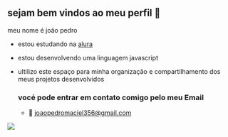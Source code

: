 ## sejam bem vindos ao meu perfil 🥇

meu nome é joão pedro 

- estou estudando na [alura](https://alura.com.br)
- estou desenvolvendo uma linguagem javascript
- ultilizo este espaço para minha organização e compartilhamento dos meus projetos desenvolvidos

  ### vocé pode entrar em contato comigo pelo meu Email

  - 📧 joaopedromaciel356@gmail.com
 
![](https://media.tenor.com/xFQQjN3oyPIAAAAi/gojo-satoru.gif)
